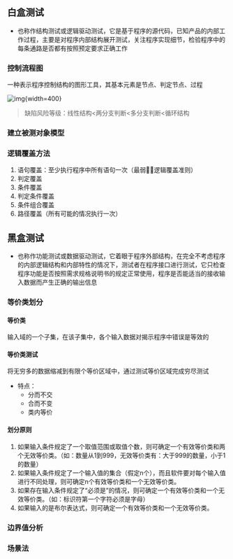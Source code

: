 ## 白盒测试

- 也称作结构测试或逻辑驱动测试，它是基于程序的源代码，已知产品的内部工作过程，主要是对程序内部结构展开测试，关注程序实现细节，检验程序中的每条通路是否都有按照预定要求正确工作

### 控制流程图

一种表示程序控制结构的图形工具，其基本元素是节点、判定节点、过程

![img](https://github.com/dinorextim/dinorextim.github.io/blob/main/docs/images/java4-1.png?raw=true){width=400}

> 缺陷风险等级：线性结构<两分支判断<多分支判断<循环结构

### 建立被测对象模型

### 逻辑覆盖方法

1. 语句覆盖：至少执行程序中所有语句一次（最弱👎🏻逻辑覆盖准则）
2. 判定覆盖
3. 条件覆盖
4. 判定条件覆盖
5. 条件组合覆盖
6. 路径覆盖（所有可能的情况执行一次）

## 黑盒测试

- 也称作功能测试或数据驱动测试，它着眼于程序外部结构，在完全不考虑程序的内部逻辑结构和内部特性的情况下，测试者在程序接口进行测试，它只检查程序功能是否按照需求规格说明书的规定正常使用，程序是否能适当的接收输入数据而产生正确的输出信息

### 等价类划分

#### 等价类

输入域的一个子集，在该子集中，各个输入数据对揭示程序中错误是等效的

#### 等价类测试

将无穷多的数据缩减到有限个等价区域中，通过测试等价区域完成穷尽测试

- 特点：
    - 分而不交
    - 合而不变
    - 类内等价

#### 划分原则

1. 如果输入条件规定了一个取值范围或取值个数，则可确定一个有效等价类和两个无效等价类。（如：数量从1到999，无效等价类有：大于999的数量，小于1的数量）
2. 如果输入条件规定了一个输入值的集合（假定n个），而且软件要对每个输入值进行不同处理，则可确定n个有效等价类和一个无效等价类。
3. 如果存在输入条件规定了“必须是”的情况，则可确定一个有效等价类和一个无效等价类。（如：标识符第一个字符必须是字母）
4. 如果输入的是布尔表达式，则可确定一个有效等价类和一个无效等价类。

### 边界值分析



### 场景法